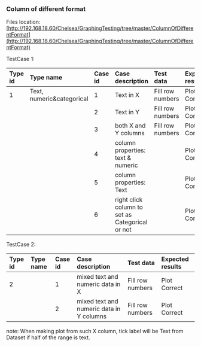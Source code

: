 ### Column of different format

Files location:[http://192.168.18.60/Chelsea/GraphingTesting/tree/master/ColumnOfDifferentFormat](http://192.168.18.60/Chelsea/GraphingTesting/tree/master/ColumnOfDifferentFormat)

TestCase 1:

| Type id | Type name | Case id | Case description | Test data | Expected results |
| :--- | :--- | :--- | :--- | :--- | :--- |
| 1 | Text, numeric&categorical | 1 | Text in X | Fill row numbers | Plot Correct |
|  |  | 2 | Text in Y | Fill row numbers | Plot Correct |
|  |  | 3 | both X and Y columns | Fill row numbers | Plot Correct |
|  |  | 4 | column properties: text & numeric |  | Plot Correct |
|  |  | 5 | column properties: Text |  | Plot Correct |
|  |  | 6 | right click column to set as Categorical or not |  | Plot Correct |

TestCase 2:

| Type id | Type name | Case id | Case description | Test data | Expected results |
| :--- | :--- | :--- | :--- | :--- | :--- |
| 2 |  | 1 | mixed text and numeric data in X | Fill row numbers | Plot Correct |
|  |  | 2 | mixed text and numeric data in Y columns | Fill row numbers | Plot Correct |

note: When making plot from such X column, tick label will be Text from Dataset if half of the range is text.

